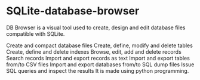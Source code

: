 # SQLite-database-browser
DB Browser is a visual tool used to create, design and edit database files compatible with SQLite.

Create and compact database files
Create, define, modify and delete tables
Create, define and delete indexes
Browse, edit, add and delete records
Search records
Import and export records as text
Import and export tables from/to CSV files
Import and export databases from/to SQL dump files
Issue SQL queries and inspect the results
It is made using python programming.
